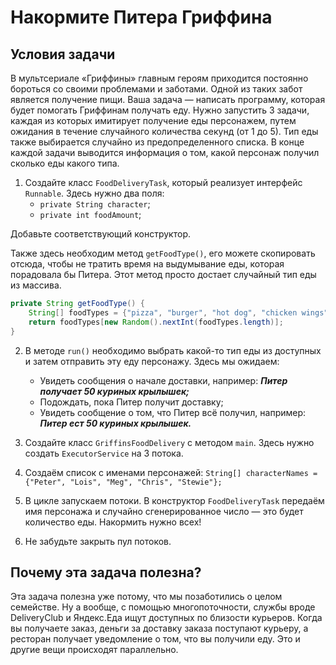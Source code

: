 # Накормите Питера Гриффина

## Условия задачи
В мультсериале «Гриффины» главным героям приходится постоянно бороться со своими проблемами и заботами. 
Одной из таких забот является получение пищи. Ваша задача — написать программу, которая будет помогать 
Гриффинам получать еду. Нужно запустить 3 задачи, каждая из которых имитирует получение еды персонажем, 
путем ожидания в течение случайного количества секунд (от 1 до 5). Тип еды также выбирается случайно из 
предопределенного списка. В конце каждой задачи выводится информация о том, какой персонаж получил сколько еды какого типа.

1. Создайте класс `FoodDeliveryTask`, который реализует интерфейс `Runnable`. Здесь нужно два поля:
   * `private String character`;
   * `private int foodAmount`;

Добавьте соответствующий конструктор.

Также здесь необходим метод `getFoodType()`, его можете скопировать отсюда, чтобы не тратить время на выдумывание еды, 
которая порадовала бы Питера. Этот метод просто достает случайный тип еды из массива.

```java
private String getFoodType() {
    String[] foodTypes = {"pizza", "burger", "hot dog", "chicken wings", "taco"};
    return foodTypes[new Random().nextInt(foodTypes.length)];
}
```

2. В методе `run()` необходимо выбрать какой-то тип еды из доступных и затем отправить эту еду персонажу. Здесь мы ожидаем:
   * Увидеть сообщения о начале доставки, например: _**Питер получает 50 куриных крылышек;**_
   * Подождать, пока Питер получит доставку;
   * Увидеть сообщение о том, что Питер всё получил, например: **_Питер ест 50 куриных крылышек._**

3. Создайте класс `GriffinsFoodDelivery` с методом `main`. Здесь нужно создать `ExecutorService` на 3 потока.

4. Создаём список с именами персонажей:
    `String[] characterNames = {"Peter", "Lois", "Meg", "Chris", "Stewie"};`

5. В цикле запускаем потоки. В конструктор `FoodDeliveryTask` передаём имя персонажа и случайно сгенерированное число — это будет количество еды. Накормить нужно всех!

6. Не забудьте закрыть пул потоков.

## Почему эта задача полезна?
Эта задача полезна уже потому, что мы позаботились о целом семействе. Ну а вообще, с помощью многопоточности, службы вроде DeliveryClub и Яндекс.Еда ищут доступных по близости курьеров. Когда вы получаете заказ, деньги за доставку заказа поступают курьеру, а ресторан получает уведомление о том, что вы получили еду. Это и другие вещи происходят параллельно.